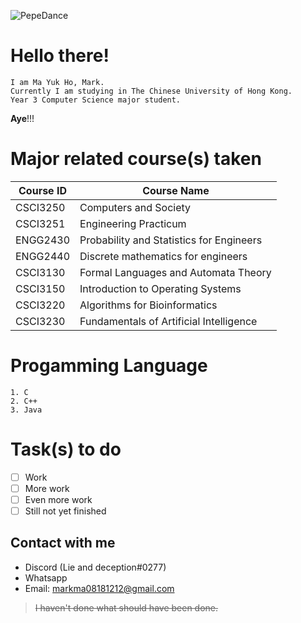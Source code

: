 ![PepeDance](https://cdn.discordapp.com/emojis/444226569016311829.gif?v=1)

# **Hello there!**
	I am Ma Yuk Ho, Mark. 
	Currently I am studying in The Chinese University of Hong Kong.
	Year 3 Computer Science major student. 

**Aye**!!!
	
# Major related course(s) taken
|Course ID | Course Name |
|--- |---|
|CSCI3250 |Computers and Society |
|CSCI3251 |Engineering Practicum |
|ENGG2430 |Probability and Statistics for Engineers|
|ENGG2440 |Discrete mathematics for engineers|
|CSCI3130 |Formal Languages and Automata Theory|
|CSCI3150 |Introduction to Operating Systems|
|CSCI3220 |Algorithms for Bioinformatics|
|CSCI3230 |Fundamentals of Artificial Intelligence|

	
# Progamming Language
	1. C
	2. C++
	3. Java

# Task(s) to do
- [ ] Work
- [ ] More work
- [ ] Even more work
- [ ] Still not yet finished

## Contact with me
- Discord (Lie and deception#0277)
- Whatsapp
- Email: markma08181212@gmail.com
>~~I haven't done what should have been done.~~

